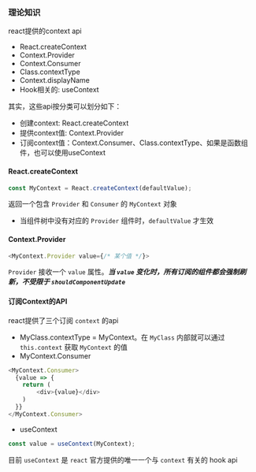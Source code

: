 ### 理论知识
react提供的context api
- React.createContext
- Context.Provider
- Context.Consumer
- Class.contextType
- Context.displayName
- Hook相关的: useContext

其实，这些api按分类可以划分如下：
- 创建context: React.createContext
- 提供context值: Context.Provider
- 订阅context值：Context.Consumer、Class.contextType、如果是函数组件，也可以使用useContext


#### React.createContext
```javascript
const MyContext = React.createContext(defaultValue);
```
返回一个包含 `Provider` 和 `Consumer` 的 `MyContext` 对象
- 当组件树中没有对应的 `Provider` 组件时，`defaultValue` 才生效

#### Context.Provider
```javascript
<MyContext.Provider value={/* 某个值 */}>
```
`Provider` 接收一个 `value` 属性。***当 `value` 变化时，所有订阅的组件都会强制刷新，不受限于 `shouldComponentUpdate`***

#### 订阅Context的API
react提供了三个订阅 `context` 的api
- MyClass.contextType = MyContext。在 `MyClass` 内部就可以通过 `this.context` 获取 `MyContext` 的值
- MyContext.Consumer
```javascript
<MyContext.Consumer>
  {value => {
    return (
        <div>{value}</div>
    )
  }}
</MyContext.Consumer>
```

- useContext
```javascript
const value = useContext(MyContext);
```

目前 `useContext` 是 `react` 官方提供的唯一一个与 `context` 有关的 hook api
